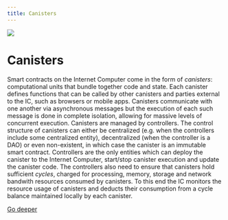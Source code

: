 ```yaml
---
title: Canisters
---
```


![](/img/how-it-works/canisters.webp)

# Canisters

Smart contracts on the Internet Computer come in the form of *canisters*: computational units that bundle together code and state. Each canister defines functions that can be called by other canisters and parties external to the IC, such as browsers or mobile apps.
Canisters communicate with one another via asynchronous messages but the execution of each such message is done in complete isolation, allowing for massive levels of concurrent execution. 
Canisters are managed by controllers. The control structure of canisters can either be centralized (e.g. when the controllers include some centralized entity), decentralized (when the controller is a DAO) or even non-existent, in which case the canister is an immutable smart contract. 
Controllers are the only entities which can deploy the canister to the Internet Computer, start/stop canister execution and update the canister code.  The controllers also need to ensure that canisters hold sufficient *cycles*, charged for processing, memory, storage and network bandwith resources consumed by canisters. To this end the IC monitors the resource usage of canisters and deducts their consumption from a cycle balance maintained locally by each canister.

[Go deeper](/how-it-works/canister-lifecycle/)
